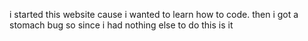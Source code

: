 i started this website cause i wanted to learn how to code.
then i got a stomach bug
so since i had nothing else to do this is it
